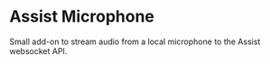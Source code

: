 # Assist Microphone

Small add-on to stream audio from a local microphone to the Assist websocket API.
